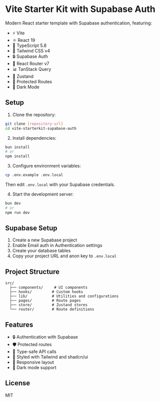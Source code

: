 # Vite Starter Kit with Supabase Auth

Modern React starter template with Supabase authentication, featuring:

- ⚡ Vite
- ⚛️ React 19
- 📘 TypeScript 5.8
- 🎨 Tailwind CSS v4
- 🔒 Supabase Auth
- 🚦 React Router v7
- 📊 TanStack Query
- 🐻 Zustand
- 🎯 Protected Routes
- 🌙 Dark Mode

## Setup

1. Clone the repository:

```bash
git clone [repository-url]
cd vite-starterkit-supabase-auth
```

2. Install dependencies:

```bash
bun install
# or
npm install
```

3. Configure environment variables:

```bash
cp .env.example .env.local
```

Then edit `.env.local` with your Supabase credentials.

4. Start the development server:

```bash
bun dev
# or
npm run dev
```

## Supabase Setup

1. Create a new Supabase project
2. Enable Email auth in Authentication settings
3. Create your database tables
4. Copy your project URL and anon key to `.env.local`

## Project Structure

```
src/
  ├── components/     # UI components
  ├── hooks/         # Custom hooks
  ├── lib/           # Utilities and configurations
  ├── pages/         # Route pages
  ├── store/         # Zustand stores
  └── router/        # Route definitions
```

## Features

- 🔒 Authentication with Supabase
- 🛡️ Protected routes
- 🎯 Type-safe API calls
- 🎨 Styled with Tailwind and shadcn/ui
- 📱 Responsive layout
- 🌙 Dark mode support

## License

MIT
